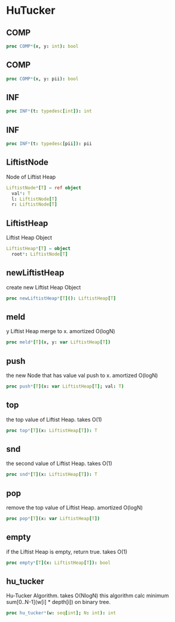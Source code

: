 # HuTucker

## COMP


```nim
proc COMP*(x, y: int): bool
```
## COMP


```nim
proc COMP*(x, y: pii): bool
```
## INF


```nim
proc INF*(t: typedesc[int]): int
```
## INF


```nim
proc INF*(t: typedesc[pii]): pii
```
## LiftistNode

Node of Liftist Heap
```nim
LiftistNode*[T] = ref object
  val*: T
  l: LiftistNode[T]
  r: LiftistNode[T]

```
## LiftistHeap

Liftist Heap Object
```nim
LiftistHeap*[T] = object
  root*: LiftistNode[T]

```
## newLiftistHeap

create new Liftist Heap Object
```nim
proc newLiftistHeap*[T](): LiftistHeap[T]
```
## meld

y Liftist Heap merge to x. amortized O(logN)
```nim
proc meld*[T](x, y: var LiftistHeap[T])
```
## push

the new Node that has value val push to x. amortized O(logN)
```nim
proc push*[T](x: var LiftistHeap[T]; val: T)
```
## top

the top value of Liftist Heap. takes O(1)
```nim
proc top*[T](x: LiftistHeap[T]): T
```
## snd

the second value of Liftist Heap. takes O(1)
```nim
proc snd*[T](x: LiftistHeap[T]): T
```
## pop

remove the top value of Liftist Heap. amortized O(logN)
```nim
proc pop*[T](x: var LiftistHeap[T])
```
## empty

if the Liftist Heap is empty, return true. takes O(1)
```nim
proc empty*[T](x: LiftistHeap[T]): bool
```
## hu_tucker

Hu-Tucker Algorithm. takes O(NlogN) this algorithm calc minimum sum[0..N-1](w[i] * depth[i]) on binary tree.
```nim
proc hu_tucker*(w: seq[int]; N: int): int
```
